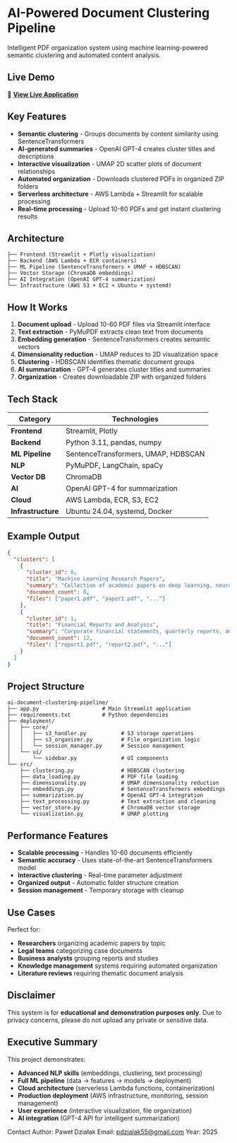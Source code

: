 # AI-Powered Document Clustering Pipeline

Intelligent PDF organization system using machine learning-powered semantic clustering and automated content analysis.

## Live Demo
🚀 **[View Live Application](http://3.94.54.203:8082)**

## Key Features

- **Semantic clustering** - Groups documents by content similarity using SentenceTransformers
- **AI-generated summaries** - OpenAI GPT-4 creates cluster titles and descriptions  
- **Interactive visualization** - UMAP 2D scatter plots of document relationships
- **Automated organization** - Downloads clustered PDFs in organized ZIP folders
- **Serverless architecture** - AWS Lambda + Streamlit for scalable processing
- **Real-time processing** - Upload 10-60 PDFs and get instant clustering results

## Architecture
```
├── Frontend (Streamlit + Plotly visualization)
├── Backend (AWS Lambda + ECR containers)
├── ML Pipeline (SentenceTransformers + UMAP + HDBSCAN)
├── Vector Storage (ChromaDB embeddings)
├── AI Integration (OpenAI GPT-4 summarization)
└── Infrastructure (AWS S3 + EC2 + Ubuntu + systemd)
```

## How It Works

1. **Document upload** - Upload 10-60 PDF files via Streamlit interface
2. **Text extraction** - PyMuPDF extracts clean text from documents
3. **Embedding generation** - SentenceTransformers creates semantic vectors
4. **Dimensionality reduction** - UMAP reduces to 2D visualization space
5. **Clustering** - HDBSCAN identifies thematic document groups
6. **AI summarization** - GPT-4 generates cluster titles and summaries
7. **Organization** - Creates downloadable ZIP with organized folders

## Tech Stack

| Category | Technologies |
|----------|-------------|
| **Frontend** | Streamlit, Plotly |
| **Backend** | Python 3.11, pandas, numpy |
| **ML Pipeline** | SentenceTransformers, UMAP, HDBSCAN |
| **NLP** | PyMuPDF, LangChain, spaCy |
| **Vector DB** | ChromaDB |
| **AI** | OpenAI GPT-4 for summarization |
| **Cloud** | AWS Lambda, ECR, S3, EC2 |
| **Infrastructure** | Ubuntu 24.04, systemd, Docker |

## Example Output

```json
{
  "clusters": [
    {
      "cluster_id": 0,
      "title": "Machine Learning Research Papers",
      "summary": "Collection of academic papers on deep learning, neural networks, and AI applications in computer vision.",
      "document_count": 8,
      "files": ["paper1.pdf", "paper2.pdf", "..."]
    },
    {
      "cluster_id": 1, 
      "title": "Financial Reports and Analysis",
      "summary": "Corporate financial statements, quarterly reports, and market analysis documents.",
      "document_count": 12,
      "files": ["report1.pdf", "report2.pdf", "..."]
    }
  ]
}
```

## Project Structure
```
ai-document-clustering-pipeline/
├── app.py                    # Main Streamlit application
├── requirements.txt          # Python dependencies
├── deployment/
│   ├── core/
│   │   ├── s3_handler.py           # S3 storage operations
│   │   ├── s3_organizer.py         # File organization logic
│   │   └── session_manager.py      # Session management
│   └── ui/
│       └── sidebar.py              # UI components
└── src/
    ├── clustering.py               # HDBSCAN clustering
    ├── data_loading.py             # PDF file loading
    ├── dimensionality.py           # UMAP dimensionality reduction
    ├── embeddings.py               # SentenceTransformers embeddings
    ├── summarization.py            # OpenAI GPT-4 integration
    ├── text_processing.py          # Text extraction and cleaning
    ├── vector_store.py             # ChromaDB vector storage
    └── visualization.py            # UMAP plotting
```
## Performance Features

- **Scalable processing** - Handles 10-60 documents efficiently
- **Semantic accuracy** - Uses state-of-the-art SentenceTransformers model
- **Interactive clustering** - Real-time parameter adjustment
- **Organized output** - Automatic folder structure creation
- **Session management** - Temporary storage with cleanup

## Use Cases

Perfect for:
- **Researchers** organizing academic papers by topic
- **Legal teams** categorizing case documents
- **Business analysts** grouping reports and studies
- **Knowledge management** systems requiring automated organization
- **Literature reviews** requiring thematic document analysis

## Disclaimer

This system is for **educational and demonstration purposes only**. Due to privacy concerns, please do not upload any private or sensitive data.

## Executive Summary

This project demonstrates:
- **Advanced NLP skills** (embeddings, clustering, text processing)
- **Full ML pipeline** (data → features → models → deployment)
- **Cloud architecture** (serverless Lambda functions, containerization)
- **Production deployment** (AWS infrastructure, monitoring, session management)
- **User experience** (interactive visualization, file organization)
- **AI integration** (GPT-4 API for intelligent summarization)

Contact
Author: Paweł Działak
Email: pdzialak55@gmail.com
Year: 2025
